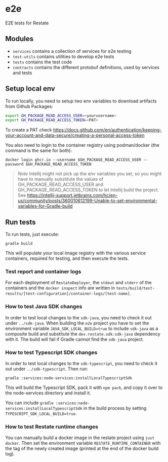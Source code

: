 # e2e
E2E tests for Restate

## Modules

* `services` contains a collection of services for e2e testing
* `test-utils` contains utilities to develop e2e tests
* `tests` contains the test code
* `contracts` contains the different protobuf definitions, used by services and tests

## Setup local env

To run locally, you need to setup two env variables to download artifacts from Github Packages:

```bash
export GH_PACKAGE_READ_ACCESS_USER=<yourusername>
export GH_PACKAGE_READ_ACCESS_TOKEN=<PAT>
```

To create a PAT check https://docs.github.com/en/authentication/keeping-your-account-and-data-secure/creating-a-personal-access-token

You also need to login to the container registry using podman/docker (the command is the same for both):

```shell
docker login ghcr.io --username $GH_PACKAGE_READ_ACCESS_USER --password $GH_PACKAGE_READ_ACCESS_TOKEN
```

> *Note*
> Intellij might not pick up the env variables you set, so you might have to manually substitute the values of GH_PACKAGE_READ_ACCESS_USER and GH_PACKAGE_READ_ACCESS_TOKEN to let Intellij build the project. See https://intellij-support.jetbrains.com/hc/en-us/community/posts/360010612199-Unable-to-set-environmental-variables-for-Gradle-build

## Run tests

To run tests, just execute:

```shell
gradle build
```

This will populate your local image registry with the various service containers, required for testing, and then execute the tests.

### Test report and container logs

For each deployment of `RestateDeployer`, the `stdout` and `stderr` of the containers and the `docker inspect` info are written in `tests/build/test-results/[test-configuration]/container-logs/[test-name]`.

### How to test Java SDK changes

In order to test local changes to the `sdk-java`, you need to check it out under `../sdk-java`.
When building the `e2e` project you have to set the environment variable `JAVA_SDK_LOCAL_BUILD=true` 
to include `sdk-java` as a composite build and substitute the `dev.restate.sdk:sdk-java` dependency with it.
The build will fail if Gradle cannot find the `sdk-java` project.

### How to test Typescript SDK changes

In order to test local changes to the `sdk-typescript`, you need to check it out under `../sdk-typescript`.
Then run:

```shell
gradle :services:node-services:installLocalTypescriptSdk 
```

This will build the Typescript SDK, pack it with `npm pack`, and copy it over to the node-services directory and install it.

You can include `gradle :services:node-services:installLocalTypescriptSdk` in the build process by setting `TYPESCRIPT_SDK_LOCAL_BUILD=true`.

### How to test Restate runtime changes

You can manually build a docker image in the restate project using `just docker`. Then set the environment variable `RESTATE_RUNTIME_CONTAINER` with the tag of the newly created image (printed at the end of the docker build log).
